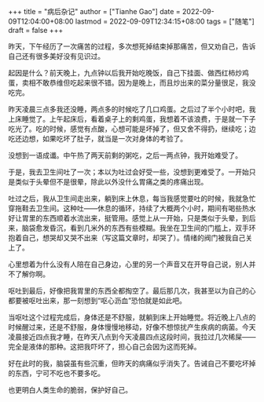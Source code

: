 +++
title = "病后杂记"
author = ["Tianhe Gao"]
date = 2022-09-09T12:04:00+08:00
lastmod = 2022-09-09T12:34:15+08:00
tags = ["随笔"]
draft = false
+++

昨天，下午经历了一次痛苦的过程，多次想死掉结束掉那痛苦，但又劝自己，告诉自己还有很多美好没有见识过。

起因是什么？前天晚上，九点钟以后我开始吃晚饭，自己下挂面、做西红柿炒鸡蛋，卖相不敢恭维但吃起来很不错。因为是晚上，而且炒出来的菜分量很足，我没吃完。

昨天凌晨三点多我还没睡，两点多的时候吃了几口鸡蛋。之后过了半个小时吧，我上床睡觉了。上午起床后，看着桌子上的剩鸡蛋，我想着不该浪费，于是就一下子吃光了。吃的时候，感觉有点酸，心想可能是坏掉了，但又舍不得扔，继续吃；边吃还边想，如果吃坏了肚子，就当是一次对身体的考验了。

没想到一语成谶。中午热了两天前剩的粥吃，之后一两点钟，我开始难受了。

于是，我去卫生间吐了一次；本以为吐过会好受一些，没想到更难受了。一开始只是类似于头晕但不是很晕，除此以外没什么胃痛之类的疼痛出现。

吐过之后，我从卫生间走出来，躺到床上休息，每当我感觉要吐的时候，我就急忙穿拖鞋去卫生间。这种吐——休息的循环，持续了大概两个小时，期间有喝些热水好让胃里的东西顺着水流出来，挺管用。感觉上从一开始，只是类似于头晕，到后来，脑袋愈发昏沉，看到几米外的东西有些模糊。我坐在卫生间的门槛上，双手环抱着自己，想哭却又哭不出来（写这篇文章时，却哭了）。情绪的阀门被我自己关上了。

心里想着为什么没有人陪在自己身边，心里的另一个声音又在开导自己说，别人并不了解你啊。

呕吐到最后，好像把我胃里的东西全都掏空了。最后那几次，我甚至以为自己的心都要被呕吐出来，那一刻想到“呕心沥血”恐怕就是如此吧。

当呕吐这个过程完成后，身体还是不舒服，就躺到床上开始睡觉。将近晚上八点的时候醒过来，还是不舒服，身体慢慢地移动，好像不想惊扰产生疾病的病菌。今天凌晨接近四点我才睡，在昨天八点到今天凌晨四点这段时间，我拉过几次稀屎——完全是液体的那种。这把我吓坏了，担心自己会因为这而死掉。

好在此时的我，脑袋虽有些沉重，但昨天的病痛似乎消失了。告诫自己不要吃坏掉的东西，宁可不吃也不要多吃。

也更明白人类生命的脆弱，保护好自己。